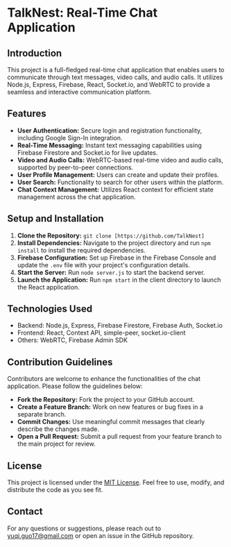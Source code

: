 # TalkNest: Real-Time Chat Application

## Introduction
This project is a full-fledged real-time chat application that enables users to communicate through text messages, video calls, and audio calls. It utilizes Node.js, Express, Firebase, React, Socket.io, and WebRTC to provide a seamless and interactive communication platform.

## Features
- **User Authentication:** Secure login and registration functionality, including Google Sign-In integration.
- **Real-Time Messaging:** Instant text messaging capabilities using Firebase Firestore and Socket.io for live updates.
- **Video and Audio Calls:** WebRTC-based real-time video and audio calls, supported by peer-to-peer connections.
- **User Profile Management:** Users can create and update their profiles.
- **User Search:** Functionality to search for other users within the platform.
- **Chat Context Management:** Utilizes React context for efficient state management across the chat application.

## Setup and Installation
1. **Clone the Repository:** `git clone [https://github.com/TalkNest]`
2. **Install Dependencies:** Navigate to the project directory and run `npm install` to install the required dependencies.
3. **Firebase Configuration:** Set up Firebase in the Firebase Console and update the `.env` file with your project's configuration details.
4. **Start the Server:** Run `node server.js` to start the backend server.
5. **Launch the Application:** Run `npm start` in the client directory to launch the React application.

## Technologies Used
- Backend: Node.js, Express, Firebase Firestore, Firebase Auth, Socket.io
- Frontend: React, Context API, simple-peer, socket.io-client
- Others: WebRTC, Firebase Admin SDK

## Contribution Guidelines
Contributors are welcome to enhance the functionalities of the chat application. Please follow the guidelines below:
- **Fork the Repository:** Fork the project to your GitHub account.
- **Create a Feature Branch:** Work on new features or bug fixes in a separate branch.
- **Commit Changes:** Use meaningful commit messages that clearly describe the changes made.
- **Open a Pull Request:** Submit a pull request from your feature branch to the main project for review.

## License
This project is licensed under the [MIT License](LICENSE.md). Feel free to use, modify, and distribute the code as you see fit.

## Contact
For any questions or suggestions, please reach out to [yuqi.guo17@gmail.com](mailto:yuqi.guo17@gmail.com) or open an issue in the GitHub repository.

